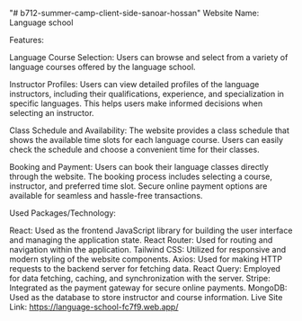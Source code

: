 "# b712-summer-camp-client-side-sanoar-hossan" 
Website Name: Language school

Features:

Language Course Selection: Users can browse and select from a variety of language courses offered by the language school. 

Instructor Profiles: Users can view detailed profiles of the language instructors, including their qualifications, experience, and specialization in specific languages. This helps users make informed decisions when selecting an instructor.

Class Schedule and Availability: The website provides a class schedule that shows the available time slots for each language course. Users can easily check the schedule and choose a convenient time for their classes.

Booking and Payment: Users can book their language classes directly through the website. The booking process includes selecting a course, instructor, and preferred time slot. Secure online payment options are available for seamless and hassle-free transactions.



Used Packages/Technology:

React: Used as the frontend JavaScript library for building the user interface and managing the application state.
React Router: Used for routing and navigation within the application.
Tailwind CSS: Utilized for responsive and modern styling of the website components.
Axios: Used for making HTTP requests to the backend server for fetching data.
React Query: Employed for data fetching, caching, and synchronization with the server.
Stripe: Integrated as the payment gateway for secure online payments.
MongoDB: Used as the database to store instructor and course information.
Live Site Link: https://language-school-fc7f9.web.app/

